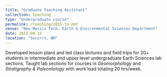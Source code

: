 ```yaml
---
title: "Graduate Teaching Assistant"
collection: teaching
type: "Undergraduate course"
permalink: /teaching/2015-ta-nmt
venue: "New Mexico Tech, Earth & Environmental Sciences Department"
date: 2015-08-15
location: "Socorro, NM"
---
```


Developed lesson plans and led class lectures and field trips for 20+ students in intermediate and upper level undergraduate Earth Sciences lab sections. Taught lab sections for courses in *Geomorphology* and *Stratigraphy & Paleontology* with work load totaling 20 hrs/week.

<!-- Heading 1 -->
<!-- ====== -->
<!--  -->
<!-- Heading 2 -->
<!-- ====== -->
<!--  -->
<!-- Heading 3 -->
<!-- ====== -->
<!--  -->
